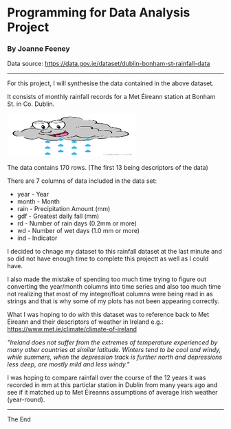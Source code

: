 # Programming for Data Analysis Project

### By Joanne Feeney

Data source: https://data.gov.ie/dataset/dublin-bonham-st-rainfall-data

***

For this project, I will synthesise the data contained in the above dataset. 

It consists of monthly rainfall records for a Met Éireann station at Bonham St. in Co. Dublin.

<img src="Rain_Cloud.png"  width="300" height="100">


The data contains 170 rows. (The first 13 being descriptors of the data)

There are 7 columns of data included in the data set:

* year - Year
* month - Month
* rain - Precipitation Amount (mm)
* gdf - Greatest daily fall (mm)
* rd - Number of rain days (0.2mm or more)
* wd - Number of wet days (1.0 mm or more)	
* ind - Indicator

I decided to chnage my dataset to this rainfall dataset at the last minute and so did not have enough time to complete this projectt as well as I could have.

I also made the mistake of spending too much time trying to figure out converting the year/month columns into time series and also too much time not realizing that most of my integer/float columns were being read in as strings and that is why some of my plots has not been appearing correctly.

What I was hoping to do with this dataset was to reference back to Met Éireann and their descriptors of weather in Ireland e.g.: https://www.met.ie/climate/climate-of-ireland

*"Ireland does not suffer from the extremes of temperature experienced by many other countries at similar latitude. Winters tend to be cool and windy, while summers, when the depression track is further north and depressions less deep, are mostly mild and less windy."*

I was hoping to compare rainfall over the course of the 12 years it was recorded in mm at this particlar station in Dublin from many years ago and see if it matched up to Met Éireanns assumptions of average Irish weather (year-round).

***
The End
